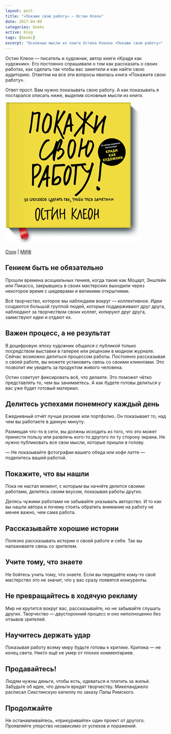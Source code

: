 ```yaml
---
layout: post
title: "«Покажи свою работу» — Остин Клеон"
date: 2017-04-09
categories: books
active: blog
tags: [books]
excerpt: "Основные мысли из книги Остина Клеона «Покажи свою работу»"
---
```


<div class="row">
<p class="col-md-7">
	Остин Клеон — писатель и художник, автор книги «Кради как художник». Его постоянно спрашивали о том как рассказать о своих работах, как сделать так чтобы вас заметили и как найти свою аудиторию. Ответом на все эти вопросы явилась книга «Покажите свою работу».
</p>
<p class="col-md-7">
	Ответ прост. Вам нужно показывать свою работу. А как показывать я постарался описать ниже, выделив основные мысли из книги.
</p>
<p class="col-md-8">
	<img src="/images/show-your-work.png" alt="Покажи свою работу обложка книги">
</p>
<p class="col-md-7">
	<a href="https://www.ozon.ru/context/detail/id/27596747/">Озон</a> | <a href="https://www.mann-ivanov-ferber.ru/books/pokaji_svoju_rabotu/">МИФ</a>
</p>
<h2 class="col-md-7">Гением быть не обязательно</h2>
<p class="col-md-7">
	Прошли времена асоциальных гениев, когда такие как Моцарт, Энштейн или Пикассо, закрывшись в своих мастерских выходили через некоторое время с шедеврами и великими открытиями.
</p>
<p class="col-md-7">
	Всё творчество, которое мы наблюдаем вокруг — коллективное. Идеи создаются большой группой людей, которые поддерживают друг друга, наблюдают за творчеством своих коллег, копируют друг друга, заимствуют идеи и отдают их.
</p>
<h2 class="col-md-7">
	Важен процесс, а не результат
</h2>
<p class="col-md-7">
	В доцифровую эпоху художник общался с публикой только посредством выставки в галерее или рецензии в модном журнале. Сейчас возможно делиться процессом работы. Постоянно рассказывая о своей работе, вы можете установить связь со своими клиентами. Это позволит им увидеть за продуктом живого человека.
</p>
<p class="col-md-7">
	Остин советует фиксировать всё, что делаете. Это поможет чётко представлять то, чем вы занимаетесь. А как будете готовы делиться у вас уже будет готовый материал.
</p>
<h2 class="col-md-7">
	Делитесь успехами понемногу каждый день
</h2>
<p class="col-md-7">
	Ежедневный отчёт лучше резюме или портфолио. Он показывает то, над чем вы работаете в данную минуту.
</p>
<p class="col-md-7">
	Размещая что-то в сети, вы должны исходить из того, что это может принести пользу или развлечь кого-то другого по ту сторону экрана. Не нужно публиковать все свои мысли, которые пришли в голову.
</p>
<p class="col-md-6 quote">
	— Не показывайте фотографии вашего обеда или кофе латте — поделитесь вашей работой.
</p>
<h2 class="col-md-7">
	Покажите, что вы нашли
</h2>
<p class="col-md-7">
	Пока не настал момент, с которым вы начнёте делится своими работами, делитесь своим вкусом, показывая работы других.
</p>
<p class="col-md-7">
	Делясь чужими работами не забывайте указывать авторство. И то как вы нашли автора и почему стоить обратить внимание на работу не менее важно, чем сама работа.
</p>
<h2 class="col-md-7">
	Рассказывайте хорошие истории
</h2>
<p class="col-md-7">
	Полезно рассказывать истории о своей работе и себе. Так вы налаживаете связь со зрителем.
</p>
<h2 class="col-md-7">
	Учите тому, что знаете
</h2>
<p class="col-md-7">
	Не бойтесь учить тому, что знаете. Если вы передаёте кому-то своё мастерство это не значит, что у вас сразу появятся конкуренты.
</p>
<h2 class="col-md-7">
	Не превращайтесь в ходячую рекламу
</h2>
<p class="col-md-7">
	Мир не крутится вокруг вас, рассказывайте, но не забывайте слушать других. Творчество —  двусторонний процесс и оно неполноценно без отзывов зрителей.
</p>
<h2 class="col-md-7">
	Научитесь держать удар
</h2>
<p class="col-md-7">
	Показывая работу всему миру будьте готовы к критике. Критика — не конец света. Никто ещё не умер от плохих комментариев.
</p>
<h2 class="col-md-7">
	Продавайтесь!
</h2>
<p class="col-md-7">
	Людям нужны деньги, чтобы есть, одеваться и платить за жильё. Забудьте об идее, что деньги вредят творчеству. Микеланджело расписал Сикстинскую капеллу по заказу Папы Римского.
</p>
<h2 class="col-md-7">
	Продолжайте
</h2>
<p class="col-md-7">
	Не останавливайтесь, «прикуривайте» один проект от другого. Проявляйте упорство независимо от успехов и поражений.
</p>
</div>